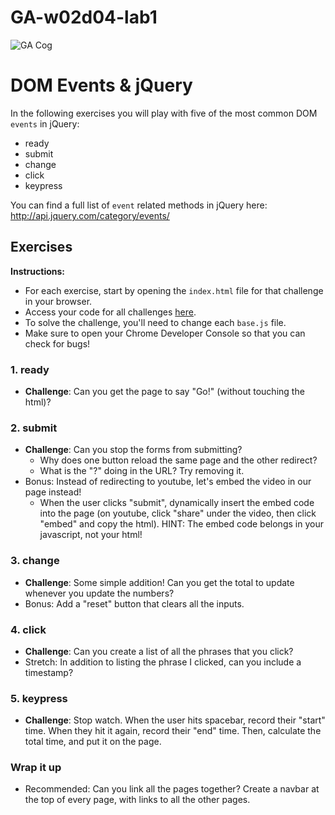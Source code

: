 # GA-w02d04-lab1

![GA Cog](https://camo.githubusercontent.com/6ce15b81c1f06d716d753a61f5db22375fa684da/68747470733a2f2f67612d646173682e73332e616d617a6f6e6177732e636f6d2f70726f64756374696f6e2f6173736574732f6c6f676f2d39663838616536633963333837313639306533333238306663663535376633332e706e67)
# DOM Events & jQuery
In the following exercises you will play with five of the most common DOM `events` in jQuery:
- ready
- submit
- change
- click
- keypress

You can find a full list of `event` related methods in jQuery here: http://api.jquery.com/category/events/

## Exercises

**Instructions:**  
* For each exercise, start by opening the `index.html` file for that challenge in your browser.
* Access your code for all challenges [here](https://git.generalassemb.ly/WDIplus-ATX/jQuery-Events-Lab).
* To solve the challenge, you'll need to change each `base.js` file.
* Make sure to open your Chrome Developer Console so that you can check for bugs!

### 1. ready
- **Challenge**: Can you get the page to say "Go!" (without touching the html)?

### 2. submit
- **Challenge**: Can you stop the forms from submitting?
    + Why does one button reload the same page and the other redirect?
    + What is the "?" doing in the URL? Try removing it.
- Bonus: Instead of redirecting to youtube, let's embed the video in our page instead!
    +  When the user clicks "submit", dynamically insert the embed code into the page (on youtube, click "share" under the video, then click "embed" and copy the html). HINT: The embed code belongs in your javascript, not your html!

### 3. change
- **Challenge**: Some simple addition! Can you get the total to update whenever you update the numbers?
- Bonus: Add a "reset" button that clears all the inputs.

### 4. click
- **Challenge**: Can you create a list of all the phrases that you click?
- Stretch: In addition to listing the phrase I clicked, can you include a timestamp?

### 5. keypress
- **Challenge**: Stop watch. When the user hits spacebar, record their "start" time. When they  hit it again, record their "end" time. Then, calculate the total time, and put it on the page.

### Wrap it up
- Recommended: Can you link all the pages together? Create a navbar at the top of every page, with links to all the other pages.
